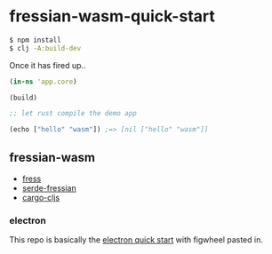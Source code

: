 # fressian-wasm-quick-start

```bash
$ npm install
$ clj -A:build-dev
```

Once it has fired up..

```clojure
(in-ns 'app.core)

(build)

;; let rust compile the demo app

(echo ["hello" "wasm"]) ;=> [nil ["hello" "wasm"]]
```

## fressian-wasm

  + [fress][fress]
  + [serde-fressian][serde-fressian]
  + [cargo-cljs][cargo-cljs]

### electron

This repo is basically the [electron quick start][ele-quick-start] with figwheel pasted in.




[fress]: https://github.com/pkpkpk/fress
[serde-fressian]: https://github.com/pkpkpk/serde-fressian
[cargo-cljs]: https://github.com/pkpkpk/cargo-cljs
[ele-quick-start]: https://github.com/electron/electron-quick-start

